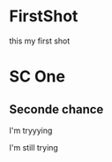 # FirstShot

this my first shot 

# SC One

## Seconde chance 

I'm tryyying 


I'm still trying 


